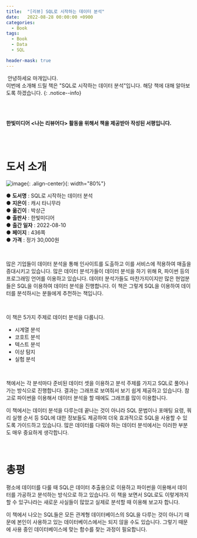 ```yaml
---
title:  "[리뷰] SQL로 시작하는 데이터 분석"
date:   2022-08-28 00:00:00 +0900
categories:
  - Book
tags:
  - Book
  - Data
  - SQL

header-mask: true
---
```




&nbsp;안녕하세요 마개입니다.  
이번에 소개해 드릴 책은 "SQL로 시작하는 데이터 분석"입니다. 해당 책에 대해 알아보도록 하겠습니다.
{: .notice--info}

<br><br>

**한빛미디어 \<나는 리뷰어다\> 활동을 위해서 책을 제공받아 작성된 서평입니다.**

<br><br>

# 도서 소개

![image](https://user-images.githubusercontent.com/78892113/187079579-0fdc5533-6ba8-4f30-a17a-98b1bf6bee1f.png){: .align-center}{: width="80%"}

● **도서명** : SQL로 시작하는 데이터 분석  
● **지은이** : 캐시 타니무라  
● **옮긴이** : 박상근  
● **출판사** : 한빛미디어  
● **출간 일자** : 2022-08-10  
● **페이지** : 436쪽  
● **가격** : 정가 30,000원  

<br>

많은 기업들이 데이터 분석을 통해 인사이트를 도출하고 이를 서비스에 적용하여 매출을 증대시키고 있습니다. 많은 데이터 분석가들이 데이터 분석을 하기 위해 R, 파이썬 등의 프로그래밍 언어를 이용하고 있습니다. 데이터 분석가들도 마찬가지이지만 많은 현업분들은 SQL을 이용하여 데이터 분석을 진행합니다. 이 책은 그렇게 SQL을 이용하여 데이터를 분석하시는 분들에게 추천하는 책입니다.  

<br>

이 책은 5가지 주제로 데이터 분석을 다룹니다. 
* 시계열 분석
* 코호트 분석
* 텍스트 분석
* 이상 탐지
* 실험 분석

<br>

책에서는 각 분석마다 준비된 데이터 셋을 이용하고 분석 주제를 가지고 SQL로 풀어나가는 방식으로 진행합니다. 결과는 그래프로 보여줘서 보기 쉽게 제공하고 있습니다. 참고로 파이썬을 이용해서 데이터 분석을 할 때에도 그래프를 많이 이용합니다.

이 책에서는 데이터 분석을 다루는데 끝나는 것이 아니라 SQL 문법이나 포매팅 요령, 쿼리 실행 순서 등 SQL에 대한 정보들도 제공하여 더욱 효과적으로 SQL을 사용할 수 있도록 가이드하고 있습니다. 많은 데이터를 다뤄야 하는 데이터 분석에서는 이러한 부분도 매우 중요하게 생각합니다.

<br>

# 총평

평소에 데이터를 다룰 때 SQL은 데이터 추출용으로 이용하고 파이썬을 이용해서 데이터를 가공하고 분석하는 방식으로 하고 있습니다. 이 책을 보면서 SQL로도 이렇게까지 할 수 있구나라는 새로운 사실들이 많았고 실제로 분석할 때 이용해 보고자 합니다. 

이 책에서 나오는 SQL들은 모든 관계형 데이터베이스의 SQL을 다루는 것이 아니기 때문에 본인이 사용하고 있는 데이터베이스에서는 되지 않을 수도 있습니다. 그렇기 때문에 사용 중인 데이터베이스에 맞는 함수를 찾는 과정이 필요합니다.